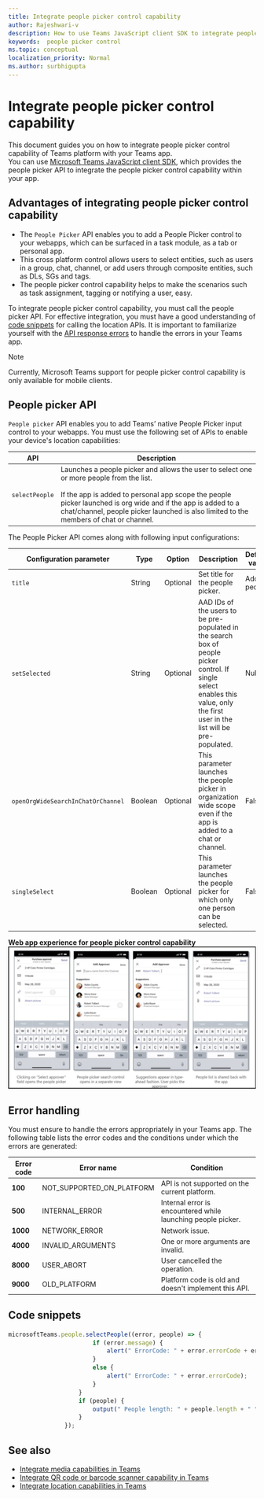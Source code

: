```yaml
---
title: Integrate people picker control capability
author: Rajeshwari-v
description: How to use Teams JavaScript client SDK to integrate people picker control capability
keywords:  people picker control
ms.topic: conceptual
localization_priority: Normal
ms.author: surbhigupta
---
```


# Integrate people picker control capability 

This document guides you on how to integrate people picker control capability of Teams platform with your Teams app.  
You can use [Microsoft Teams JavaScript client SDK](/javascript/api/overview/msteams-client?view=msteams-client-js-latest&preserve-view=true), which provides the people picker API to integrate the people picker control capability within your app. 

## Advantages of integrating people picker control capability

* The `People Picker` API enables you to add a People Picker control to your webapps, which can be surfaced in a task module, as a tab or personal app. 
* This cross platform control allows users to select entities, such as users in a group, chat, channel, or add users through composite entities, such as DLs, SGs and tags. 
* The people picker control capability helps to make the scenarios such as task assignment, tagging or notifying a user, easy. 

To integrate people picker control capability, you must call the people picker API. For effective integration, you must have a good understanding of [code snippets](#code-snippets) for calling the location APIs. 
It is important to familiarize yourself with the [API response errors](#error-handling) to handle the errors in your Teams app.

> [!NOTE] 
> Currently, Microsoft Teams support for people picker control capability is only available for mobile clients.

## People picker API 

`People picker` API enables you to add Teams’ native People Picker input control to your webapps. 
You must use the following set of APIs to enable your device's location capabilities:

| API      | Description   |
| --- | --- |
|`selectPeople`|Launches a people picker and allows the user to select one or more people from the list.<br/><br/>If the app is added to personal app scope the people picker launched is org wide and if the app is added to a chat/channel, people picker launched is also limited to the members of chat or channel.|

The People Picker API comes along with following input configurations:

|Configuration parameter|Type|Option|Description| Default value|
|-----|------|----------|--------------|------|
|`title`| String|Optional| Set title for the people picker.| Add people|
|`setSelected`|String| Optional| AAD IDs of the users to be pre-populated in the search box of people picker control. If single select enables this value, only the first user in the list will be pre-populated.| Null |
|`openOrgWideSearchInChatOrChannel`|Boolean | Optional|This parameter launches the people picker in organization wide scope even if the app is added to a chat or channel. | False |
|`singleSelect`|Boolean| Optional| This parameter launches the people picker for which only one person can be selected. | False|

**Web app experience for people picker control capability**
![web app experience for people picker control capability](../../assets/images/tabs/people-picker-control-capability.png)

## Error handling

You must ensure to handle the errors appropriately in your Teams app. The following table lists the error codes and the conditions under which the errors are generated: 

|Error code |  Error name     | Condition|
| --------- | --------------- | -------- |
| **100** | NOT_SUPPORTED_ON_PLATFORM | API is not supported on the current platform.|
| **500** | INTERNAL_ERROR | Internal error is encountered while launching people picker.|
| **1000** | NETWORK_ERROR | Network issue.|
| **4000** | INVALID_ARGUMENTS | One or more arguments are invalid.|
| **8000** | USER_ABORT |User cancelled the operation.|
| **9000** | OLD_PLATFORM | Platform code is old and doesn't implement this API.|

## Code snippets

```javascript
microsoftTeams.people.selectPeople((error, people) => {                    if (error) {
                        if (error.message) {
                            alert(" ErrorCode: " + error.errorCode + error.message);
                        }
                        else {
                            alert(" ErrorCode: " + error.errorCode);
                        }
                    }
                    if (people) {
                        output(" People length: " + people.length + " " + JSON.stringify(people));
                    }
                });
```
## See also

* [Integrate media capabilities in Teams](mobile-camera-image-permissions.md)
* [Integrate QR code or barcode scanner capability in Teams](qr-barcode-scanner-capability.md)
* [Integrate location capabilities in Teams](location-capability.md)
